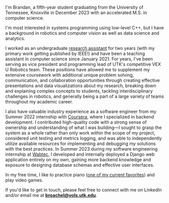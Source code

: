 <p class='lead'>I'm Brandan, a fifth-year student graduating from the University of Tennessee, Knoxville in December 2023 with an accelerated M.S. in computer science.</p>

I'm most interested in systems programming using low-level C++, but I have a background in robotics and computer vision as well as data science and analytics.

I worked as an undergraduate [research assistant](https://globalcomputing.group/) for two years (with my primary work getting published by IEEE!) and have been a teaching assistant in computer science since January 2021. For years, I've been serving as vice president and programming lead of UTK's competitive VEX U Robotics team. These positions have allowed me to supplement my extensive coursework with additional unique problem solving, communication, and collaboration opportunities through creating effective presentations and data visualizations about my research, breaking down and explaining complex concepts to students, tackling interdisciplinary challenges in robotics, and generally being a part of a large variety of teams throughout my academic career.

I also have valuable industry experience as a software engineer from my Summer 2022 internship with [Coursera](https://www.coursera.org/), where I specialized in backend development. I contributed high-quality code with a strong sense of ownership and understanding of what I was building&mdash;I sought to grasp the system as a whole rather than only work within the scope of my project, considered unit testing and metrics logging, and was able to independently utilize available resources for implementing and debugging my solutions with the best practices. In Summer 2023 during my software engineering internship at [Wabtec](https://www.wabteccorp.com/), I developed and internally deployed a Django web application entirely on my own, gaining more backend knowledge and exposure to designing database schemas and effective user interfaces.

In my free time, I like to practice piano ([one of my current favorites](https://www.youtube.com/watch?v=cxlf-ZmE8JI)) and play video games.

If you'd like to get in touch, please feel free to connect with me on LinkedIn and/or email me at **broachel@vols.utk.edu**.